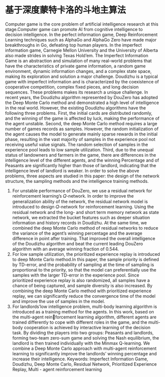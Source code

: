 # 基于深度蒙特卡洛的斗地主算法

Computer game is the core problem of artificial intelligence research at this stage.Computer
game can promote AI from cognitive intelligence to decision intelligence. In the perfect
information game, Deep Reinforcement Learning techniques such as AlphaGo and AlphaGo Zero have made major breakthroughs in Go, defeating top human players. In the
imperfect information game, Carnegie Mellon University and the University of Alberta
also made strides in solving Texas Hold’em. The Imperfect Information Game is an
abstraction and simulation of many real-world problems that have the characteristics of
private game information, a random game environment, dynamic information changes,
and a complex state space, making its exploration and solution a major challenge.
Doudizhu is a typical game with imperfect information and is characterized by
the coexistence of cooperative competition, complex fixed pieces, and long decision
sequences. These problems makes its research a unique challenge. In recent years,
the Doudizhu algorithm represented by DouZero has adopted the Deep Monte Carlo
method and demonstrated a high level of intelligence in the real world. However, the
existing Doudizhu algorithms have the following three problems. First, the initial cards
are distributed randomly, and the winning of the game is affected by luck, making the
performance of the agent unstable. Second, the deep Monte Carlo method requires a
large number of games records as samples. However, the random initialization of the
agent causes the model to generate mainly sparse rewards in the initial phase, resulting
in the vast majority of samples in the experience pool not receiving useful value signals.
The random selection of samples in the experience pool leads to low sample utilization.
Third, due to the unequal status of landowners and farmers in the game, there are differences in the intelligence level of the different agents, and the winning Percentage and of Peasants are significantly higher than those of landlord, indicating that the intelligence level of landlord is weaker. In order to solve the above problems, three aspects
are studied in this paper: the design of the network structure, the sampling methods and
the intelligence training methods.

1. For unstable performance of DouZero, we use a residual network for reinforcement learning’s 𝑄-network. In order to improve the generalization ability of the network, the residual network model is introduced to design 𝑄-network for reinforcement
learning. Using the residual network and the long- and short term memory network as
state network, we extracted the bucket features such as deeper situation information and
history records in Doudizhu. At the same time, we combined the deep Monte Carlo
method of residual networks to reduce the variance of the agent’s winning percentage
and the average difference in point after training. That improved the overall intelligence
of the Doudizhu algorithm and beat the current leading DouZero algorithm with an
average winning fraction of 0.544.
2. For low sample utilization, the prioritized experience replay is introduced to
deep Monte Carlo method.In this paper, the sample priority is defined by TD-error,
and the probability of sampling at the time of sampling is proportional to the priority,
so that the model can preferentially use the samples with the larger TD-error in the
experience pool. Since prioritized experience replay is also randomized, all samples
have a chance of being captured, and sample diversity is also increased. By combining
the deep Monte Carlo method with prioritized experience replay, we can significantly
reduce the convergence time of the model and improve the use of samples in the model.
3. For landlords’low intelligence problem, multi-body learning algorithm is introduced as a training method for the agents. In this work, based on the multi-agent reinforcement learning algorithm, different agents are trained differently to cope with different roles in the game, and the multi-body cooperation is achieved by interactive learning
of the decision task. By dividing the players into two groups: Peasants and landlords,
forming two-team zero-sum game and solving the Nash equilibrium, the landlord is then
trained individually with the Minmax Q-learning. We combine a Deep Monte Carlo approach with multi-agent reinforcement learning to significantly improve the landlords’
winning percentage and increase their intelligence.
Keywords: Imperfect Information Game, Doudizhu, Deep Monte Carlo, Residual Network, Prioritized Experience Replay, Multi - agent reinforcement learning

